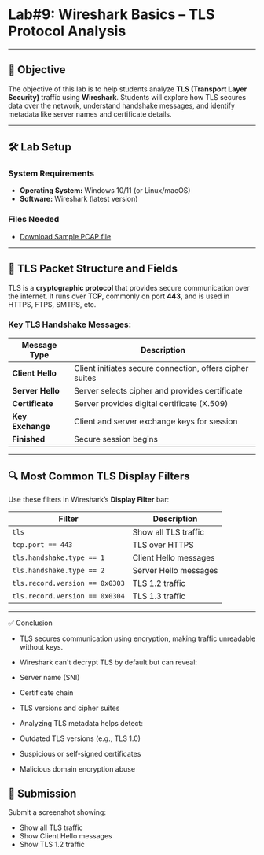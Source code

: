 # **Lab#9: Wireshark Basics – TLS Protocol Analysis**

---

## 🎯 **Objective**  
The objective of this lab is to help students analyze **TLS (Transport Layer Security)** traffic using **Wireshark**. Students will explore how TLS secures data over the network, understand handshake messages, and identify metadata like server names and certificate details.

---

## 🛠️ **Lab Setup**

### **System Requirements**
- **Operating System:** Windows 10/11 (or Linux/macOS)
- **Software:** Wireshark (latest version)

### **Files Needed**
- [Download Sample PCAP file](https://github.com/0xrajneesh/90-Days-SOC-Challenge-Beginner/raw/refs/heads/main/Protocol_Analysis_pcap.pcapng)

---

## 📘 **TLS Packet Structure and Fields**

TLS is a **cryptographic protocol** that provides secure communication over the internet. It runs over **TCP**, commonly on port **443**, and is used in HTTPS, FTPS, SMTPS, etc.

### **Key TLS Handshake Messages:**

| Message Type          | Description                                      |
|------------------------|--------------------------------------------------|
| **Client Hello**       | Client initiates secure connection, offers cipher suites |
| **Server Hello**       | Server selects cipher and provides certificate  |
| **Certificate**        | Server provides digital certificate (X.509)     |
| **Key Exchange**       | Client and server exchange keys for session     |
| **Finished**           | Secure session begins                           |

---

## 🔍 **Most Common TLS Display Filters**

Use these filters in Wireshark’s **Display Filter** bar:

| Filter                        | Description                              |
|-------------------------------|------------------------------------------|
| `tls`                        | Show all TLS traffic                     |
| `tcp.port == 443`            | TLS over HTTPS                           |
| `tls.handshake.type == 1`    | Client Hello messages                    |
| `tls.handshake.type == 2`    | Server Hello messages                    |
| `tls.record.version == 0x0303`| TLS 1.2 traffic                         |
| `tls.record.version == 0x0304`| TLS 1.3 traffic                         |

---

✅ Conclusion
- TLS secures communication using encryption, making traffic unreadable without keys.
- Wireshark can't decrypt TLS by default but can reveal:
 - Server name (SNI)
 - Certificate chain
 - TLS versions and cipher suites

- Analyzing TLS metadata helps detect:
 - Outdated TLS versions (e.g., TLS 1.0)
 - Suspicious or self-signed certificates
 - Malicious domain encryption abuse

## 📸 Submission
Submit a screenshot showing:
- Show all TLS traffic
- Show Client Hello messages
- Show TLS 1.2 traffic   


